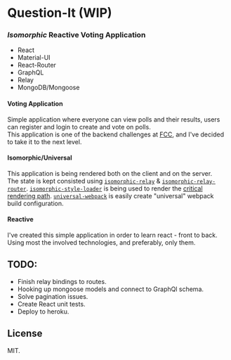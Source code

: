 # Question-It (WIP)
### _Isomorphic_ Reactive Voting Application
* React
* Material-UI
* React-Router
* GraphQL
* Relay
* MongoDB/Mongoose

#### Voting Application
Simple application where everyone can view polls and their results, users can register and login to create and vote on polls.  
This application is one of the backend challenges at [FCC](https://www.freecodecamp.com/), and I've decided to take it to the next level.

#### Isomorphic/Universal
This application is being rendered both on the client and on the server.  
The state is kept consisted using [`isomorphic-relay`](https://www.npmjs.com/package/isomorphic-relay) & [`isomorphic-relay-router`](https://www.npmjs.com/package/isomorphic-relay-router).
[`isomorphic-style-loader`](https://www.npmjs.com/package/isomorphic-style-loader) is being used to render the [critical rendering path](https://developers.google.com/web/fundamentals/performance/critical-rendering-path/?hl=en).
[`universal-webpack`](https://www.npmjs.com/package/universal-webpack) is easily create "universal" webpack build configuration.

#### Reactive
I've created this simple application in order to learn react - front to back. Using most the involved technologies, and preferably, only them.

## TODO:
* Finish relay bindings to routes.
* Hooking up mongoose models and connect to GraphQl schema. 
* Solve pagination issues.
* Create React unit tests.
* Deploy to heroku.

## License
MIT.



